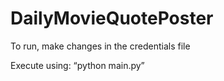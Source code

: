 # DailyMovieQuotePoster

To run, make changes in the credentials file

Execute using:
“python main.py”